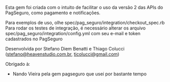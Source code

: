Esta gem foi criada com o intuito de facilitar o uso da versão 2 das APIs do PagSeguro, como pagamento e notificações.

Para exemplos de uso, olhe spec/pag_seguro/integration/checkout_spec.rb
Para rodar os testes de integração, é necessário alterar os arquivo spec/pag_seguro/integration/config.yml com seu e-mail e token cadastrados no PagSeguro

Desenvolvida por Stefano Diem Benatti e Thiago Colucci (stefano@heavenstudio.com.br, ticolucci@gmail.com)

Obrigado à:
- Nando Vieira pela gem pagseguro que usei por bastante tempo